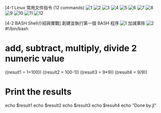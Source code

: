 [4-1 Linux 常用文件指令 (12 commands)
![1](https://user-images.githubusercontent.com/89715433/174972401-24a5152b-9e7d-48f2-ac37-9fa83e44ebe9.png)
![2](https://user-images.githubusercontent.com/89715433/174972413-c212fdd6-5443-43d2-a286-e1bfa5e5c96f.png)
![3](https://user-images.githubusercontent.com/89715433/174972419-e0951b3c-d17e-42c9-b919-7495555b2b7b.png)
![4](https://user-images.githubusercontent.com/89715433/174972425-1aeb7be0-d2f5-4aae-a60c-32f00e55ed5f.png)
![5](https://user-images.githubusercontent.com/89715433/174972457-5f2c6e32-d17c-4f40-afe0-3e77e3ec3c19.png)
![6](https://user-images.githubusercontent.com/89715433/174972472-c0330c97-faf8-4165-a789-e772010ea0f8.png)
![7](https://user-images.githubusercontent.com/89715433/174972485-1209c2d3-55a2-4d88-902a-f3f2840bb9eb.png)
![8](https://user-images.githubusercontent.com/89715433/174972506-f78681b0-c18a-427e-b374-fbf2144eae2e.png)
![9](https://user-images.githubusercontent.com/89715433/174972511-f2d7a41f-3efe-4582-b581-b746a82ca0e6.png)
![10](https://user-images.githubusercontent.com/89715433/174972519-c670b6c2-36c8-4b5f-a882-e61caa3950c0.png)
![11](https://user-images.githubusercontent.com/89715433/174972529-7cd0a82f-0b35-47e9-9ce5-08daa43da5a2.png)
![12](https://user-images.githubusercontent.com/89715433/174972538-38750219-58f8-421d-b7e0-06a63e8624fc.png)


[4-2 BASH Shell介紹與實戰]
創建並執行第一個 BASH 程序
![1](https://user-images.githubusercontent.com/89715433/174972691-fe1d9ebd-1349-460f-aaf1-236440889f71.jpg)
加減乘除
![2](https://user-images.githubusercontent.com/89715433/174972767-a6999fd1-e3b9-469e-81bd-722dfa98868f.jpg)
#!/bin/bash

# add, subtract, multiply, divide 2 numeric value
((result1 = 1+100))
((result2 = 100-1))
((result3 = 9*9))
((result4 = 9/9))
# Print the results
echo $result1
echo $result2
echo $result3
echo $result4
echo "Done by jl"


